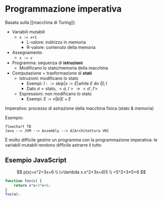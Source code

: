 # Programmazione imperativa

Basata sulla [[macchina di Turing]]:
- Variabili mutabili
	- `x := x+1`
		- L-valore: indirizzo in memoria
		- R-valore: contenuto della memoria
- Assegnamento
	- `x := v`
- Programma: sequenza di **istruzioni**
	- Modificano lo stato/memoria della macchina
- Computazione = trasformazione di **stati**
	- Istruzioni: modificano lo stato
		- Esempi: $I::=skip|x:=E|\text{while } E \text{ do } I|I;I$
		- Dato $\sigma=\text{stato}$, $<\sigma,I> \rightarrow <\sigma',I'>$
	- Espressioni: non modificano lo stato
		- Esempi: $E:=n|b|E+E$

Imperativo: processo di astrazione della macchina fisica (stato & memoria)

Esempio:

```mermaid
flowchart TB
Java --> JVM --> Assembly --> A[Architettura VN]
```

È molto difficile gestire un programma con la programmazione imperativa: le variabili mutabili rendono difficile astrarre il tutto

## Esempio JavaScript
$$
p(x)=x^2+3x+6 \\
(=\lambda x.x^2+3x+6)5 \\
=5^2+3*5+6
$$

```javascript
function foo(x) {
    return x*x+3*x+6;
}
foo(a);
```
